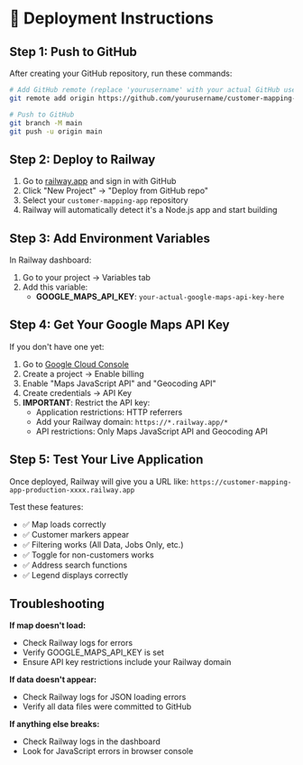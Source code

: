 # 🚀 Deployment Instructions

## Step 1: Push to GitHub

After creating your GitHub repository, run these commands:

```bash
# Add GitHub remote (replace 'yourusername' with your actual GitHub username)
git remote add origin https://github.com/yourusername/customer-mapping-app.git

# Push to GitHub
git branch -M main
git push -u origin main
```

## Step 2: Deploy to Railway

1. Go to [railway.app](https://railway.app) and sign in with GitHub
2. Click "New Project" → "Deploy from GitHub repo"
3. Select your `customer-mapping-app` repository
4. Railway will automatically detect it's a Node.js app and start building

## Step 3: Add Environment Variables

In Railway dashboard:
1. Go to your project → Variables tab
2. Add this variable:
   - **GOOGLE_MAPS_API_KEY**: `your-actual-google-maps-api-key-here`

## Step 4: Get Your Google Maps API Key

If you don't have one yet:
1. Go to [Google Cloud Console](https://console.cloud.google.com/)
2. Create a project → Enable billing
3. Enable "Maps JavaScript API" and "Geocoding API"
4. Create credentials → API Key
5. **IMPORTANT**: Restrict the API key:
   - Application restrictions: HTTP referrers
   - Add your Railway domain: `https://*.railway.app/*`
   - API restrictions: Only Maps JavaScript API and Geocoding API

## Step 5: Test Your Live Application

Once deployed, Railway will give you a URL like:
`https://customer-mapping-app-production-xxxx.railway.app`

Test these features:
- ✅ Map loads correctly
- ✅ Customer markers appear
- ✅ Filtering works (All Data, Jobs Only, etc.)
- ✅ Toggle for non-customers works
- ✅ Address search functions
- ✅ Legend displays correctly

## Troubleshooting

**If map doesn't load:**
- Check Railway logs for errors
- Verify GOOGLE_MAPS_API_KEY is set
- Ensure API key restrictions include your Railway domain

**If data doesn't appear:**
- Check Railway logs for JSON loading errors
- Verify all data files were committed to GitHub

**If anything else breaks:**
- Check Railway logs in the dashboard
- Look for JavaScript errors in browser console